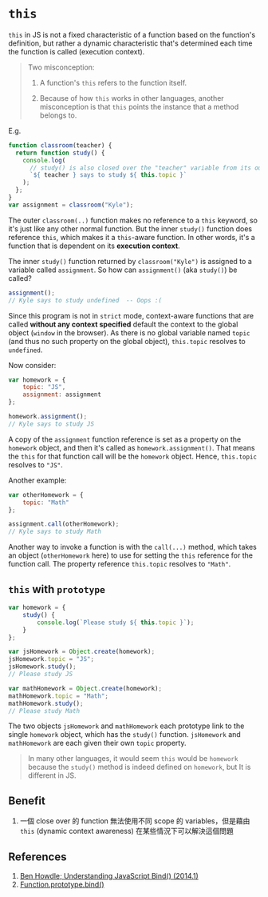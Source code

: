 # `this`

`this` in JS is not a fixed characteristic of a function based on the function's definition, but rather a dynamic characteristic that's determined each time the function is called (execution context).

> Two misconception:
> 1. A function's `this` refers to the function itself.
>
> 2. Because of how `this` works in other languages, another misconception is that `this` points the instance that a method belongs to.

E.g.

```javascript
function classroom(teacher) {
  return function study() {
    console.log(
      // study() is also closed over the "teacher" variable from its outer scope.
      `${ teacher } says to study ${ this.topic }`
    );
  };
}
var assignment = classroom("Kyle");
```

The outer `classroom(..)` function makes no reference to a `this` keyword, so it's just like any other normal function. But the inner `study()` function does reference `this`, which makes it a `this`-aware function. In other words, it's a function that is dependent on its **execution context**.

The inner `study()` function returned by `classroom("Kyle")` is assigned to a variable called `assignment`. So how can `assignment()` (aka `study()`) be called?

```javascript
assignment();
// Kyle says to study undefined  -- Oops :(
```

Since this program is not in `strict` mode, context-aware functions that are called **without any context specified** default the context to the global object (`window` in the browser). As there is no global variable named `topic` (and thus no such property on the global object), `this.topic` resolves to `undefined`.

Now consider:

```javascript
var homework = {
    topic: "JS",
    assignment: assignment
};

homework.assignment();
// Kyle says to study JS

```

A copy of the `assignment` function reference is set as a property on the `homework` object, and then it's called as `homework.assignment()`. That means the `this` for that function call will be the `homework` object. Hence, `this.topic` resolves to `"JS"`.

Another example:

```javascript
var otherHomework = {
    topic: "Math"
};

assignment.call(otherHomework);
// Kyle says to study Math
```

Another way to invoke a function is with the `call(...)` method, which takes an object (`otherHomework` here) to use for setting the `this` reference for the function call. The property reference `this.topic` resolves to `"Math"`.

## `this` with `prototype`

```javascript
var homework = {
    study() {
        console.log(`Please study ${ this.topic }`);
    }
};

var jsHomework = Object.create(homework);
jsHomework.topic = "JS";
jsHomework.study();
// Please study JS

var mathHomework = Object.create(homework);
mathHomework.topic = "Math";
mathHomework.study();
// Please study Math
```

The two objects `jsHomework` and `mathHomework` each prototype link to the single `homework` object, which has the `study()` function. `jsHomework` and `mathHomework` are each given their own `topic` property.

> In many other languages, it would seem `this` would be `homework` because the `study()` method is indeed defined on `homework`, but It is different in JS.

## Benefit

1. 一個 close over 的 function 無法使用不同 scope 的 variables，但是藉由 `this` (dynamic context awareness) 在某些情況下可以解決這個問題

## References

1. [Ben Howdle; Understanding JavaScript Bind() (2014.1)](https://www.smashingmagazine.com/2014/01/understanding-javascript-function-prototype-bind/)
2. [Function.prototype.bind()](https://developer.mozilla.org/en-US/docs/Web/JavaScript/Reference/Global_objects/Function/bind)
